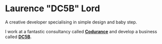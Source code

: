# Laurence "DC5B" Lord

A creative developer specialising in simple design and baby step. 

I work at a fantastic consultancy called [**Codurance**](https://www.codurance.com/) and develop a business called [**DC5B**](https://www.dc5b.com/).
